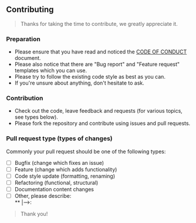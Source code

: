 ## Contributing

> Thanks for taking the time to contribute, we greatly appreciate it.

### Preparation

- Please ensure that you have read and noticed the [CODE OF CONDUCT](CODE_OF_CONDUCT.md) document.
- Please also notice that there are "Bug report" and "Feature request" templates which you can use.
- Please try to follow the existing code style as best as you can.
- If you're unsure about anything, don't hesitate to ask.

### Contribution

- Check out the code, leave feedback and requests (for various topics, see types below).
- Please fork the repository and contribute using issues and pull requests.

### Pull request type (types of changes)

Commonly your pull request should be one of the following types:

- [ ] Bugfix (change which fixes an issue)
- [ ] Feature (change which adds functionality)
- [ ] Code style update (formatting, renaming)
- [ ] Refactoring (functional, structural)
- [ ] Documentation content changes
- [ ] Other, please describe: <br>
**	|-->:

> Thank you!

